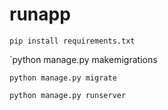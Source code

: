 # runapp

`pip install requirements.txt` 

`python manage.py makemigrations

`python manage.py migrate`  

`python manage.py runserver`
